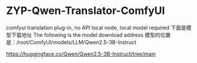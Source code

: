 # ZYP-Qwen-Translator-ComfyUI
comfyui translation plug-in, no API local node, local model required
下面是模型下载地址
The following is the model download address
模型的位置是：/root/ComfyUI/models/LLM/Qwen2.5-3B-Instruct

https://huggingface.co/Qwen/Qwen2.5-3B-Instruct/tree/main
